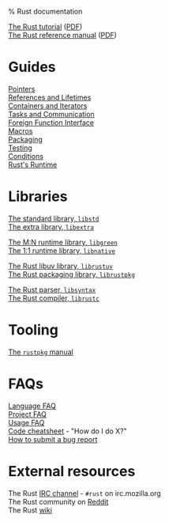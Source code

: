 % Rust documentation

<!-- Completely hide the TOC and the section numbers -->
<style type="text/css">
#TOC { display: none; }
.header-section-number { display: none; }
</style>

[The Rust tutorial](tutorial.html)  ([PDF](tutorial.pdf))  
[The Rust reference manual](rust.html) ([PDF](rust.pdf))  

# Guides

[Pointers](guide-pointers.html)  
[References and Lifetimes](guide-lifetimes.html)  
[Containers and Iterators](guide-container.html)  
[Tasks and Communication](guide-tasks.html)  
[Foreign Function Interface](guide-ffi.html)  
[Macros](guide-macros.html)  
[Packaging](guide-rustpkg.html)  
[Testing](guide-testing.html)  
[Conditions](guide-conditions.html)  
[Rust's Runtime](guide-runtime.html)

# Libraries

[The standard library, `libstd`](std/index.html)  
[The extra library, `libextra`](extra/index.html)

[The M:N runtime library, `libgreen`](green/index.html)  
[The 1:1 runtime library, `libnative`](native/index.html)

[The Rust libuv library, `librustuv`](rustuv/index.html)  
[The Rust packaging library, `librustpkg`](rustpkg/index.html)

[The Rust parser, `libsyntax`](syntax/index.html)  
[The Rust compiler, `librustc`](rustc/index.html)

# Tooling

[The `rustpkg` manual](rustpkg.html)

# FAQs

[Language FAQ](complement-lang-faq.html)  
[Project FAQ](complement-project-faq.html)  
[Usage FAQ](complement-usage-faq.html)  
[Code cheatsheet](complement-cheatsheet.html) - "How do I do X?"  
[How to submit a bug report](complement-bugreport.html)

# External resources

The Rust [IRC channel](http://chat.mibbit.com/?server=irc.mozilla.org&channel=%23rust) - `#rust` on irc.mozilla.org  
The Rust community on [Reddit](http://reddit.com/r/rust)  
The Rust [wiki](http://github.com/mozilla/rust/wiki)
